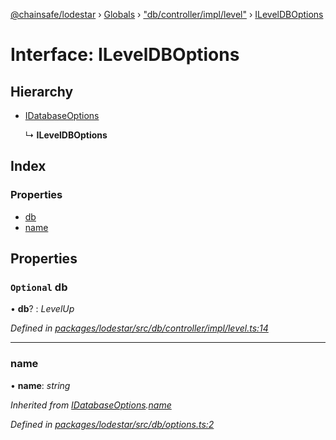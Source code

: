 [@chainsafe/lodestar](../README.md) › [Globals](../globals.md) › ["db/controller/impl/level"](../modules/_db_controller_impl_level_.md) › [ILevelDBOptions](_db_controller_impl_level_.ileveldboptions.md)

# Interface: ILevelDBOptions

## Hierarchy

* [IDatabaseOptions](_db_options_.idatabaseoptions.md)

  ↳ **ILevelDBOptions**

## Index

### Properties

* [db](_db_controller_impl_level_.ileveldboptions.md#optional-db)
* [name](_db_controller_impl_level_.ileveldboptions.md#name)

## Properties

### `Optional` db

• **db**? : *LevelUp*

*Defined in [packages/lodestar/src/db/controller/impl/level.ts:14](https://github.com/ChainSafe/lodestar/blob/176e51ae9/packages/lodestar/src/db/controller/impl/level.ts#L14)*

___

###  name

• **name**: *string*

*Inherited from [IDatabaseOptions](_db_options_.idatabaseoptions.md).[name](_db_options_.idatabaseoptions.md#name)*

*Defined in [packages/lodestar/src/db/options.ts:2](https://github.com/ChainSafe/lodestar/blob/176e51ae9/packages/lodestar/src/db/options.ts#L2)*
